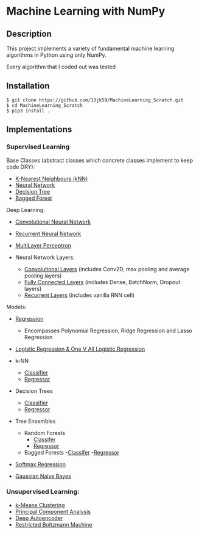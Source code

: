 # Machine Learning with NumPy

## Description
This project implements a variety of fundamental machine learning algorithms in Python using only NumPy. 

Every algorithm that I coded out was tested

## Installation 
```
$ git clone https://github.com/13jk59/MachineLearning_Scratch.git
$ cd MachineLearning_Scratch
$ pip3 install . 
```

## Implementations 
### Supervised Learning 
Base Classes (abstract classes which concrete classes implement to keep code DRY): 
- [K-Nearest Neighbours (kNN)](https://github.com/13jk59/MachineLearning_Scratch/blob/master/ML_algorithms/Supervised_Learning/Base_Classes/kNearestNeighbours_baseClass.py)
- [Neural Network](https://github.com/13jk59/MachineLearning_Scratch/blob/master/ML_algorithms/Neural_Net_Util/NeuralNetwork_Base.py)
- [Decision Tree](https://github.com/13jk59/MachineLearning_Scratch/blob/master/ML_algorithms/Supervised_Learning/Base_Classes/DecisionTree.py)
- [Bagged Forest](https://github.com/13jk59/MachineLearning_Scratch/blob/master/ML_algorithms/Supervised_Learning/Base_Classes/BaggedForest.py)


Deep Learning:
- [Convolutional Neural Network](https://github.com/13jk59/MachineLearning_Scratch/blob/master/ML_algorithms/Supervised_Learning/Classifiers/ConvolutionalNeuralNet.py)
- [Recurrent Neural Network](https://github.com/13jk59/MachineLearning_Scratch/blob/master/ML_algorithms/Supervised_Learning/Classifiers/RecurrentNet_languageModel.py)
- [MultiLayer Perceptron](https://github.com/13jk59/MachineLearning_Scratch/blob/master/ML_algorithms/Supervised_Learning/Classifiers/MultiLayerPerceptron.py)

- Neural Network Layers:
  - [Convolutional Layers](https://github.com/13jk59/MachineLearning_Scratch/blob/master/ML_algorithms/Neural_Net_Util/ConvolutionalLayers.py) (includes Conv2D, max pooling and average pooling layers) 
  - [Fully Connected Layers](https://github.com/13jk59/MachineLearning_Scratch/blob/master/ML_algorithms/Neural_Net_Util/NeuralNet_Layers.py) (includes Dense, BatchNorm, Dropout layers)
  - [Recurrent Layers](https://github.com/13jk59/MachineLearning_Scratch/blob/master/ML_algorithms/Neural_Net_Util/RecurrentNetLayers.py) (includes vanilla RNN cell) 

Models:
- [Regression](https://github.com/13jk59/MachineLearning_Scratch/blob/master/ML_algorithms/Supervised_Learning/Regression/Linear_Regression.py)
  - Encompasses Polynomial Regression, Ridge Regression and Lasso Regression

- [Logistic Regression & One V All Logistic Regression](https://github.com/13jk59/MachineLearning_Scratch/blob/master/ML_algorithms/Supervised_Learning/Classifiers/Logistic_Regression.py)

- k-NN
  - [Classifier](https://github.com/13jk59/MachineLearning_Scratch/blob/master/ML_algorithms/Supervised_Learning/Classifiers/kNN_classifier.py)
  - [Regressor](https://github.com/13jk59/MachineLearning_Scratch/blob/master/ML_algorithms/Supervised_Learning/Regression/kNN_regressor.py)

- Decision Trees
  - [Classifier](https://github.com/13jk59/MachineLearning_Scratch/blob/master/ML_algorithms/Supervised_Learning/Classifiers/classificationTree.py) 
  - [Regressor](https://github.com/13jk59/MachineLearning_Scratch/blob/master/ML_algorithms/Supervised_Learning/Regression/RegressionTree.py)

- Tree Ensembles
  - Random Forests
    - [Classifer](https://github.com/13jk59/MachineLearning_Scratch/blob/master/ML_algorithms/Supervised_Learning/Classifiers/RandomForestClassifier.py)
    - [Regressor](https://github.com/13jk59/MachineLearning_Scratch/blob/master/ML_algorithms/Supervised_Learning/Regression/RandomForestRegressor.py)
  - Bagged Forests
    -[Classifer](https://github.com/13jk59/MachineLearning_Scratch/blob/master/ML_algorithms/Supervised_Learning/Classifiers/BaggedForestClassifier.py)
    -[Regressor](https://github.com/13jk59/MachineLearning_Scratch/blob/master/ML_algorithms/Supervised_Learning/Regression/BaggedForestRegression.py)

- [Softmax Regression](https://github.com/13jk59/MachineLearning_Scratch/blob/master/ML_algorithms/Supervised_Learning/Classifiers/SoftmaxRegression.py)
- [Gaussian Naive Bayes](https://github.com/13jk59/MachineLearning_Scratch/blob/master/ML_algorithms/Supervised_Learning/Classifiers/gaussianNaiveBayes.py) 

### Unsupervised Learning:
- [k-Means Clustering](https://github.com/13jk59/MachineLearning_Scratch/blob/master/ML_algorithms/Unsupervised_Learning/k_Means.py)
- [Principal Component Analysis](https://github.com/13jk59/MachineLearning_Scratch/blob/master/ML_algorithms/Unsupervised_Learning/PCA.py)
- [Deep Autoencoder](https://github.com/13jk59/MachineLearning_Scratch/blob/master/ML_algorithms/Unsupervised_Learning/AutoEncoder.py)
- [Restricted Boltzmann Machine](https://github.com/13jk59/MachineLearning_Scratch/blob/master/ML_algorithms/Unsupervised_Learning/RestrictedBoltzmannMachine.py)
